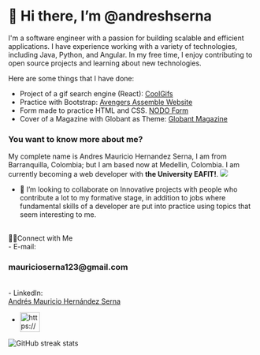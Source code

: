 <div align-content="center"><h1> 👋 Hi there, I’m @andreshserna</h1></div>

I'm a software engineer with a passion for building scalable and efficient applications. I have experience working with a variety of technologies, including Java, Python, and Angular. In my free time, I enjoy contributing to open source projects and learning about new technologies.

Here are some things that I have done:
* Project of a gif search engine (React): <a href="https://coolgifs.netlify.app/">CoolGifs</a>
* Practice with Bootstrap: <a href="https://andreshserna.github.io/AvengersAssemble-Website/">Avengers Assemble Website</a>
* Form made to practice HTML and CSS. <a href="https://andreshserna.github.io/Form-for-NODO/">NODO Form</a>
* Cover of a Magazine with Globant as Theme: <a href="https://andreshserna.github.io/Magazine-cover-of-Globant/">Globant Magazine</a> 

<h3>You want to know more about me?</h3>
My complete name is Andres Mauricio Hernandez Serna, I am from Barranquilla, Colombia; but I am based now at Medellin, Colombia. I am currently becoming a web  developer with <strong>the University EAFIT!</strong>.
<img style="border-radius: 4px;" src="https://img.shields.io/badge/Editor-Visual%20Studio%20Code-blue?logo=visual-studio-code&style=for-the-badge">

- 💞️ I’m looking to collaborate on Innovative projects with people who contribute a lot to my formative stage, in addition to
jobs where fundamental skills of a developer are put into practice using topics that seem interesting to me.

<br>
 🤝🏻Connect with Me<br>
- E-mail: <h3>mauricioserna123@gmail.com</h3><br>
- LinkedIn:<div class="badge-base LI-profile-badge" data-locale="es_ES" data-size="medium" data-theme="light" data-type="HORIZONTAL" data-vanity="amhs03" data-version="v1"><a class="badge-base__link LI-simple-link" href="https://co.linkedin.com/in/amhs03?trk=profile-badge">Andrés Mauricio Hernández Serna</a></div>


-    <a href="https://www.linkedin.com/in/amhs03/" target="_blank"><img src="https://cdn-icons-png.flaticon.com/512/174/174857.png" alt="https://www.linkedin.com/in/amhs03/" style="max-width: 100%;" width="40" height="40" align="middle"></a>

![GitHub streak stats](https://github-readme-streak-stats.herokuapp.com/?user=andreshserna)

